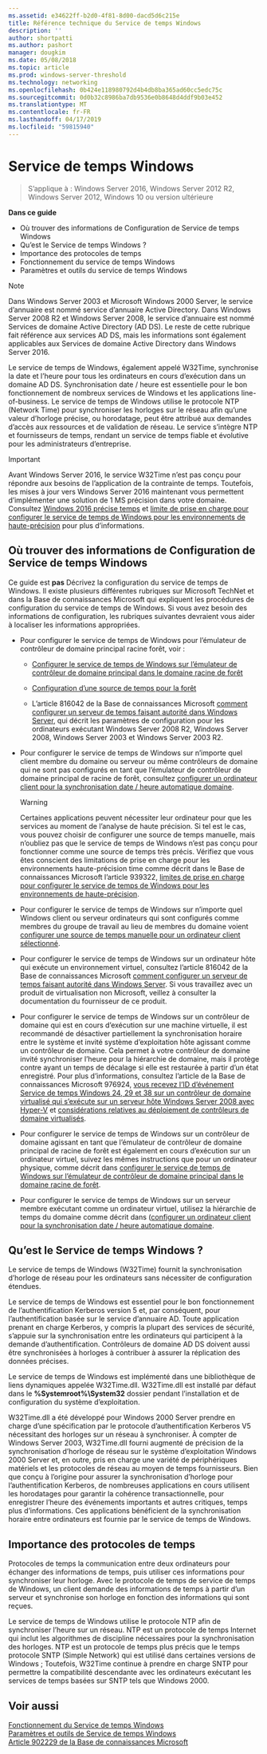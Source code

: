 ```yaml
---
ms.assetid: e34622ff-b2d0-4f81-8d00-dacd5d6c215e
title: Référence technique du Service de temps Windows
description: ''
author: shortpatti
ms.author: pashort
manager: dougkim
ms.date: 05/08/2018
ms.topic: article
ms.prod: windows-server-threshold
ms.technology: networking
ms.openlocfilehash: 0b424e118980792d4b4db8ba365ad60cc5edc75c
ms.sourcegitcommit: 0d0b32c8986ba7db9536e0b8648d4ddf9b03e452
ms.translationtype: MT
ms.contentlocale: fr-FR
ms.lasthandoff: 04/17/2019
ms.locfileid: "59815940"
---
```

# <a name="windows-time-service"></a>Service de temps Windows

>S’applique à : Windows Server 2016, Windows Server 2012 R2, Windows Server 2012, Windows 10 ou version ultérieure


**Dans ce guide**  
  
* Où trouver des informations de Configuration de Service de temps Windows  
* Qu’est le Service de temps Windows ?  
* Importance des protocoles de temps  
* Fonctionnement du service de temps Windows   
* Paramètres et outils du service de temps Windows  
  
> [!NOTE]  
> Dans Windows Server 2003 et Microsoft Windows 2000 Server, le service d’annuaire est nommé service d’annuaire Active Directory. Dans Windows Server 2008 R2 et Windows Server 2008, le service d’annuaire est nommé Services de domaine Active Directory (AD DS). Le reste de cette rubrique fait référence aux services AD DS, mais les informations sont également applicables aux Services de domaine Active Directory dans Windows Server 2016.  
  
Le service de temps de Windows, également appelé W32Time, synchronise la date et l’heure pour tous les ordinateurs en cours d’exécution dans un domaine AD DS. Synchronisation date / heure est essentielle pour le bon fonctionnement de nombreux services de Windows et les applications line-of-business. Le service de temps de Windows utilise le protocole NTP (Network Time) pour synchroniser les horloges sur le réseau afin qu’une valeur d’horloge précise, ou horodatage, peut être attribué aux demandes d’accès aux ressources et de validation de réseau. Le service s’intègre NTP et fournisseurs de temps, rendant un service de temps fiable et évolutive pour les administrateurs d’entreprise.
  
> [!IMPORTANT]  
> Avant Windows Server 2016, le service W32Time n’est pas conçu pour répondre aux besoins de l’application de la contrainte de temps.  Toutefois, les mises à jour vers Windows Server 2016 maintenant vous permettent d’implémenter une solution de 1 MS précision dans votre domaine.  Consultez [Windows 2016 précise temps](accurate-time.md) et [limite de prise en charge pour configurer le service de temps de Windows pour les environnements de haute-précision](support-boundary.md) pour plus d’informations.  
  
## <a name="BKMK_Config"></a>Où trouver des informations de Configuration de Service de temps Windows  
Ce guide est **pas** Décrivez la configuration du service de temps de Windows. Il existe plusieurs différentes rubriques sur Microsoft TechNet et dans la Base de connaissances Microsoft qui expliquent les procédures de configuration du service de temps de Windows. Si vous avez besoin des informations de configuration, les rubriques suivantes devraient vous aider à localiser les informations appropriées.  
  
-   Pour configurer le service de temps de Windows pour l’émulateur de contrôleur de domaine principal racine forêt, voir :  
  
    -   [Configurer le service de temps de Windows sur l’émulateur de contrôleur de domaine principal dans le domaine racine de forêt](https://docs.microsoft.com/previous-versions/windows/it-pro/windows-server-2008-R2-and-2008/cc731191%28v=ws.10%29) 
  
    -   [Configuration d’une source de temps pour la forêt](https://docs.microsoft.com/previous-versions/windows/it-pro/windows-server-2008-r2-and-2008/cc794823%28v%3dws.10%29) 
  
    -   L’article 816042 de la Base de connaissances Microsoft [comment configurer un serveur de temps faisant autorité dans Windows Server](https://go.microsoft.com/fwlink/?LinkID=60402), qui décrit les paramètres de configuration pour les ordinateurs exécutant Windows Server 2008 R2, Windows Server 2008, Windows Server 2003 et Windows Server 2003 R2.  
  
-   Pour configurer le service de temps de Windows sur n’importe quel client membre du domaine ou serveur ou même contrôleurs de domaine qui ne sont pas configurés en tant que l’émulateur de contrôleur de domaine principal de racine de forêt, consultez [configurer un ordinateur client pour la synchronisation date / heure automatique domaine](https://docs.microsoft.com/previous-versions/windows/it-pro/windows-server-2008-r2-and-2008/cc816884%28v%3dws.10%29).  
  
    > [!WARNING]  
    > Certaines applications peuvent nécessiter leur ordinateur pour que les services au moment de l’analyse de haute précision. Si tel est le cas, vous pouvez choisir de configurer une source de temps manuelle, mais n’oubliez pas que le service de temps de Windows n’est pas conçu pour fonctionner comme une source de temps très précis. Vérifiez que vous êtes conscient des limitations de prise en charge pour les environnements haute-précision time comme décrit dans le Base de connaissances Microsoft l’article 939322, [limites de prise en charge pour configurer le service de temps de Windows pour les environnements de haute-précision](support-boundary.md).  
  
-   Pour configurer le service de temps de Windows sur n’importe quel Windows client ou serveur ordinateurs qui sont configurés comme membres du groupe de travail au lieu de membres du domaine voient [configurer une source de temps manuelle pour un ordinateur client sélectionné](https://docs.microsoft.com/previous-versions/windows/it-pro/windows-server-2008-r2-and-2008/cc816656%28v%3dws.10%29).  
  
-   Pour configurer le service de temps de Windows sur un ordinateur hôte qui exécute un environnement virtuel, consultez l’article 816042 de la Base de connaissances Microsoft [comment configurer un serveur de temps faisant autorité dans Windows Server](https://go.microsoft.com/fwlink/?LinkID=60402). Si vous travaillez avec un produit de virtualisation non Microsoft, veillez à consulter la documentation du fournisseur de ce produit.  
  
-   Pour configurer le service de temps de Windows sur un contrôleur de domaine qui est en cours d’exécution sur une machine virtuelle, il est recommandé de désactiver partiellement la synchronisation horaire entre le système et invité système d’exploitation hôte agissant comme un contrôleur de domaine. Cela permet à votre contrôleur de domaine invité synchroniser l’heure pour la hiérarchie de domaine, mais il protège contre ayant un temps de décalage si elle est restaurée à partir d’un état enregistré. Pour plus d’informations, consultez l’article de la Base de connaissances Microsoft 976924, [vous recevez l’ID d’événement Service de temps Windows 24, 29 et 38 sur un contrôleur de domaine virtualisé qui s’exécute sur un serveur hôte Windows Server 2008 avec Hyper-V](https://go.microsoft.com/fwlink/?LinkID=192236) et [considérations relatives au déploiement de contrôleurs de domaine virtualisés](https://go.microsoft.com/fwlink/?LinkID=192235).  
  
-   Pour configurer le service de temps de Windows sur un contrôleur de domaine agissant en tant que l’émulateur de contrôleur de domaine principal de racine de forêt est également en cours d’exécution sur un ordinateur virtuel, suivez les mêmes instructions que pour un ordinateur physique, comme décrit dans [configurer le service de temps de Windows sur l’émulateur de contrôleur de domaine principal dans le domaine racine de forêt](https://docs.microsoft.com/previous-versions/windows/it-pro/windows-server-2008-R2-and-2008/cc731191%28v=ws.10%29).  
  
-   Pour configurer le service de temps de Windows sur un serveur membre exécutant comme un ordinateur virtuel, utilisez la hiérarchie de temps du domaine comme décrit dans ([configurer un ordinateur client pour la synchronisation date / heure automatique domaine](https://docs.microsoft.com/previous-versions/windows/it-pro/windows-server-2008-r2-and-2008/cc816884%28v%3dws.10%29).  
  
## <a name="BKMK_WTS"></a>Qu’est le Service de temps Windows ?  
Le service de temps de Windows (W32Time) fournit la synchronisation d’horloge de réseau pour les ordinateurs sans nécessiter de configuration étendues.  
  
Le service de temps de Windows est essentiel pour le bon fonctionnement de l’authentification Kerberos version 5 et, par conséquent, pour l’authentification basée sur le service d’annuaire AD. Toute application prenant en charge Kerberos, y compris la plupart des services de sécurité, s’appuie sur la synchronisation entre les ordinateurs qui participent à la demande d’authentification. Contrôleurs de domaine AD DS doivent aussi être synchronisées à horloges à contribuer à assurer la réplication des données précises.  
  
Le service de temps de Windows est implémenté dans une bibliothèque de liens dynamiques appelée W32Time.dll. W32Time.dll est installé par défaut dans le **%Systemroot%\System32** dossier pendant l’installation et de configuration du système d’exploitation.  
  
W32Time.dll a été développé pour Windows 2000 Server prendre en charge d’une spécification par le protocole d’authentification Kerberos V5 nécessitant des horloges sur un réseau à synchroniser. À compter de Windows Server 2003, W32Time.dll fourni augmenté de précision de la synchronisation d’horloge de réseau sur le système d’exploitation Windows 2000 Server et, en outre, pris en charge une variété de périphériques matériels et les protocoles de réseau au moyen de temps fournisseurs. Bien que conçu à l’origine pour assurer la synchronisation d’horloge pour l’authentification Kerberos, de nombreuses applications en cours utilisent les horodatages pour garantir la cohérence transactionnelle, pour enregistrer l’heure des événements importants et autres critiques, temps plus d’informations. Ces applications bénéficient de la synchronisation horaire entre ordinateurs est fournie par le service de temps de Windows.  
  
## <a name="BKMK_TimeProtocols"></a>Importance des protocoles de temps  
Protocoles de temps la communication entre deux ordinateurs pour échanger des informations de temps, puis utiliser ces informations pour synchroniser leur horloge. Avec le protocole de temps de service de temps de Windows, un client demande des informations de temps à partir d’un serveur et synchronise son horloge en fonction des informations qui sont reçues.  
  
Le service de temps de Windows utilise le protocole NTP afin de synchroniser l’heure sur un réseau. NTP est un protocole de temps Internet qui inclut les algorithmes de discipline nécessaires pour la synchronisation des horloges. NTP est un protocole de temps plus précis que le temps protocole SNTP (Simple Network) qui est utilisé dans certaines versions de Windows ; Toutefois, W32Time continue à prendre en charge SNTP pour permettre la compatibilité descendante avec les ordinateurs exécutant les services de temps basées sur SNTP tels que Windows 2000.  
  
## <a name="see-also"></a>Voir aussi  
[Fonctionnement du Service de temps Windows](How-the-Windows-Time-Service-Works.md)  
[Paramètres et outils de Service de temps Windows](Windows-Time-Service-Tools-and-Settings.md)  
[Article 902229 de la Base de connaissances Microsoft](https://go.microsoft.com/fwlink/?LinkId=186066)